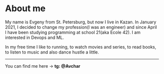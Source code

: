# About me

My name is Evgeny from St. Petersburg, but now I live in Kazan. In January 2021, I decided to change my profession(I was an engineer) and since April I have been studying programming at school 21(aka Ecole 42). I am interested in Devops and ML.  

In my free time I like to running, to watch movies and series, to read books, to listen to music and also dance hustle a little.  
***
You can find me here -> **tg: @Avchar**
